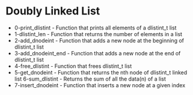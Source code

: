 # Doubly Linked List

- 0-print_dlistint - Function that prints all elements of a dlistint_t list
- 1-dlistint_len - Function that returns the number of elements in a list
- 2-add_dnodeint - Function that adds a new node at the beginning of dlistint_t list
- 3-add_dnodeint_end - Function that adds a new node at the end of dlistint_t list
- 4-free_dlistint - Function that frees dlistint_t list
- 5-get_dnodeint - Function that returns the nth node of dlistint_t linked list
6-sum_dlistint - Returns the sum of all the data(n) of a list
- 7-insert_dnodeint - Function that inserts a new node at a given index
